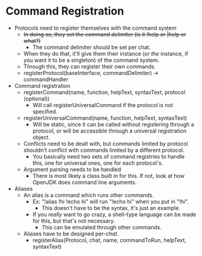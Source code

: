 # Command Registration
- Protocols need to register themselves with the command system
    - ~~In doing so, they set the command delimiter (is it !help or |help or what?)~~
        - The command delimiter should be set per chat.
    - When they do that, it'll give them their instance (or _the_ instance, if you want it to be a singleton) of the command system.
    - Through this, they can register their own commands.
    - registerProtocol(baseInterface, commandDelimiter) -> commandHandler
- Command registration
    - registerCommand(name, function, helpText, syntaxText, protocol (optional))
        - Will call registerUniversalCommand if the protocol is not specified.
    - registerUniversalCommand(name, function, helpText, syntaxText)
        - Will be static, since it can be called without registering through a protocol, or will be accessible through a universal registration object.
    - Conflicts need to be dealt with, but commands limited by protocol shouldn't conflict with commands limited by a different protocol.
        - You basically need two sets of command registries to handle this, one for universal ones, one for each protocol's.
    - Argument parsing needs to be handled
        - There is most likely a class built in for this. If not, look at how OpenJDK does command line arguments.
- Aliases
    - An alias is a command which runs other commands.
        - Ex: "!alias !hi !echo hi" will run "!echo hi" when you put in "!hi".
            - This doesn't have to be the syntax, it's just an example.
        - If you _really_ want to go crazy, a shell-type language can be made for this, but that's not necessary.
            - This can be emulated through other commands.
    - Aliases have to be designed per-_chat_.
        - registerAlias(Protocol, chat, name, commandToRun, helpText, syntaxText)


